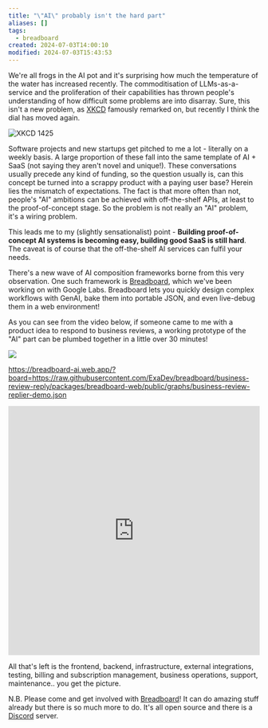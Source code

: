 ```yaml
---
title: "\"AI\" probably isn't the hard part"
aliases: []
tags:
  - breadboard
created: 2024-07-03T14:00:10
modified: 2024-07-03T15:43:53
---
```


We're all frogs in the AI pot and it's surprising how much the temperature of the water has increased recently. The commoditisation of LLMs-as-a-service and the proliferation of their capabilities has thrown people's understanding of how difficult some problems are into disarray. Sure, this isn't a new problem, as [XKCD](https://xkcd.com/1425/) famously remarked on, but recently I think the dial has moved again.

![](https://imgs.xkcd.com/comics/tasks_2x.png "XKCD 1425")

Software projects and new startups get pitched to me a lot - literally on a weekly basis. A large proportion of these fall into the same template of AI + SaaS (not saying they aren't novel and unique!). These conversations usually precede any kind of funding, so the question usually is, can this concept be turned into a scrappy product with a paying user base? Herein lies the mismatch of expectations. The fact is that more often than not, people's "AI" ambitions can be achieved with off-the-shelf APIs, at least to the proof-of-concept stage. So the problem is not really an "AI" problem, it's a wiring problem.

This leads me to my (slightly sensationalist) point - **Building proof-of-concept AI systems is becoming easy, building good SaaS is still hard**. The caveat is of course that the off-the-shelf AI services can fulfil your needs.

There's a new wave of AI composition frameworks borne from this very observation. One such framework is [Breadboard](https://github.com/breadboard-ai/breadboard), which we've been working on with Google Labs. Breadboard lets you quickly design complex workflows with GenAI, bake them into portable JSON, and even live-debug them in a web environment!

As you can see from the video below, if someone came to me with a product idea to respond to business reviews, a working prototype of the "AI" part can be plumbed together in a little over 30 minutes!

![](https://www.youtube.com/embed/lFe6koESrH4?rel=0)

<https://breadboard-ai.web.app/?board=https://raw.githubusercontent.com/ExaDev/breadboard/business-review-reply/packages/breadboard-web/public/graphs/business-review-replier-demo.json>

<iframe src="https://breadboard-ai.web.app/?board=https://raw.githubusercontent.com/ExaDev/breadboard/business-review-reply/packages/breadboard-web/public/graphs/business-review-replier-demo.json&embed" style="width: 100%; height: 500px; border: 0;"></iframe>

All that's left is the frontend, backend, infrastructure, external integrations, testing, billing and subscription management, business operations, support, maintenance.. you get the picture.

N.B. Please come and get involved with [Breadboard](https://breadboard-ai.github.io/breadboard/)! It can do amazing stuff already but there is so much more to do. It's all open source and there is a [Discord](https://discord.gg/breadboard) server.
